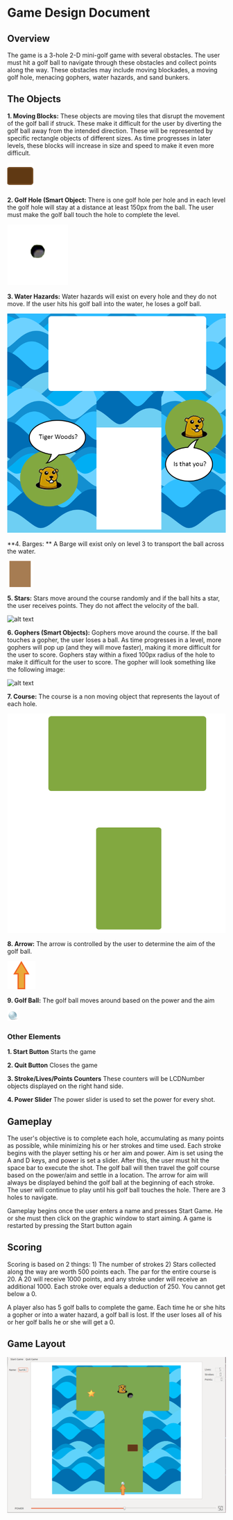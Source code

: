 # Game Design Document

## Overview
The game is a 3-hole 2-D mini-golf game with several obstacles. The user must hit a golf ball to navigate through these obstacles and collect points along the way. These obstacles may include moving blockades, a moving golf hole, menacing gophers, water hazards, and sand bunkers. 

## The Objects
**1. Moving Blocks:** These objects are moving tiles that disrupt the movement of the golf ball if struck. These make it difficult for the user by diverting the golf ball away from the intended direction. These will be represented by specific rectangle objects of different sizes. As time progresses in later levels, these blocks will increase in size and speed to make it even more difficult.

![ttrojan](images/box.png "Tile")

**2. Golf Hole (Smart Object:** There is one golf hole per hole and in each level the golf hole will stay at a distance at least 150px from the ball. The user must make the golf ball touch the hole to complete the level. 

![ttrojan](images/golfhole.png "Hole")

**3. Water Hazards:** Water hazards will exist on every hole and they do not move. If the user hits his golf ball into the water, he loses a golf ball. 

![ttrojan](images/w3.png "Water")

**4. Barges: ** A Barge will exist only on level 3 to transport the ball across the water. 

![ttrojan](images/barge.png "Barge")

**5. Stars:** Stars move around the course randomly and if the ball hits a star, the user receives points. They do not affect the velocity of the ball.

![alt text](http://aucklandbushirecompany.co.nz/uploads/images/Cartoon-Star.jpg "Star")

**6. Gophers (Smart Objects):** Gophers move around the course. If the ball touches a gopher, the user loses a ball. As time progresses in a level, more gophers will pop up (and they will move faster), making it more difficult for the user to score. Gophers stay within a fixed 100px radius of the hole to make it difficult for the user to score. The gopher will look something like the following image: 

![alt text](http://i361.photobucket.com/albums/oo52/PreschoolThemes/GroundhogCartoon.jpg "Gopher")

**7. Course:** The course is a non moving object that represents the layout of each hole. 

![ttrojan](images/hole3.png "Hole 3")

**8. Arrow:** The arrow is controlled by the user to determine the aim of the golf ball.

![ttrojan](images/arrow.png "Arrow")

**9. Golf Ball:** The golf ball moves around based on the power and the aim

![ttrojan](images/golfball.png "Ball")


### Other Elements
**1. Start Button** Starts the game

**2. Quit Button** Closes the game

**3. Stroke/Lives/Points Counters** These counters will be LCDNumber objects displayed on the right hand side.

**4. Power Slider** The power slider is used to set the power for every shot.

## Gameplay
The user's objective is to complete each hole, accumulating as many points as possible, while minimizing his or her strokes and time used. Each stroke begins with the player setting his or her aim and power. Aim is set using the A and D  keys, and power is set a slider. After this, the user must hit the space bar to execute the shot. The golf ball will then travel the golf course based on the power/aim and settle in a location. The arrow for aim will always be displayed behind the golf ball at the beginning of each stroke. The user will continue to play until his golf ball touches the hole. There are 3 holes to navigate.

Gameplay begins once the user enters a name and presses Start Game. He or she must then click on the graphic window to start aiming. A game is restarted by pressing the Start button again

## Scoring
Scoring is based on 2 things: 1) The number of strokes 2)  Stars collected along the way are worth 500 points each. The par for the entire course is 20. A 20 will receive 1000 points, and any stroke under will receive an additional 1000. Each stroke over equals a deduction of 250. You cannot get below a 0.

A player also has 5 golf balls to complete the game. Each time he or she hits a gopher or into a water hazard, a golf ball is lost. If the user loses all of his or her golf balls he or she will get a 0. 

## Game Layout
![ttrojan](images/layout.png "Layout")
